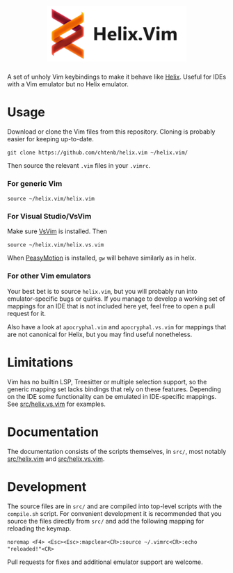<div align="center">

<h1>
<picture>
  <source media="(prefers-color-scheme: dark)" srcset="logo_dark.png">
  <source media="(prefers-color-scheme: light)" srcset="logo_light.png">
  <img alt="Helix.vim" height="128" src="logo_light.png">
</picture>
</h1>

</div>

A set of unholy Vim keybindings to make it behave like [Helix](https://github.com/helix-editor/helix).
Useful for IDEs with a Vim emulator but no Helix emulator.

# Usage

Download or clone the Vim files from this repository.
Cloning is probably easier for keeping up-to-date.

```
git clone https://github.com/chtenb/helix.vim ~/helix.vim/
```

Then source the relevant `.vim` files in your `.vimrc`.

### For generic Vim

```
source ~/helix.vim/helix.vim
```

### For Visual Studio/VsVim

Make sure [VsVim](https://github.com/VsVim/VsVim) is installed. Then

```
source ~/helix.vim/helix.vs.vim
```

When [PeasyMotion](https://github.com/msomeone/PeasyMotion) is installed, `gw` will behave similarly as in helix.

### For other Vim emulators

Your best bet is to source `helix.vim`, but you will probably run into emulator-specific bugs or quirks.
If you manage to develop a working set of mappings for an IDE that is not included here yet, feel free to open a pull request for it.

Also have a look at `apocryphal.vim` and `apocryphal.vs.vim` for mappings that are not canonical for Helix, but you may find useful nonetheless.

# Limitations

Vim has no builtin LSP, Treesitter or multiple selection support, so the generic mapping set lacks bindings that rely on these features.
Depending on the IDE some functionality can be emulated in IDE-specific mappings.
See [src/helix.vs.vim](https://github.com/chtenb/helix.vim/blob/main/src/helix.vs.vim) for examples.

# Documentation

The documentation consists of the scripts themselves, in `src/`, 
most notably [src/helix.vim](https://github.com/chtenb/helix.vim/blob/main/src/helix.vim) and [src/helix.vs.vim](https://github.com/chtenb/helix.vim/blob/main/src/helix.vs.vim).

# Development

The source files are in `src/` and are compiled into top-level scripts with the `compile.sh` script.
For convenient development it is recommended that you source the files directly from `src/` and add the following mapping for reloading the keymap.

```
noremap <F4> <Esc><Esc>:mapclear<CR>:source ~/.vimrc<CR>:echo "reloaded!"<CR>
```

Pull requests for fixes and additional emulator support are welcome.
